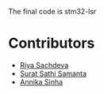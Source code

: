 The final code is stm32-lsr


# Contributors
- [Riya Sachdeva](https://github.com/riyasach189)
- [Surat Sathi Samanta](https://github.com/kio42069)
- [Annika Sinha](https://github.com/annikaasinha)

